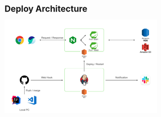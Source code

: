 # Deploy Architecture
![배포 구조](https://github.com/dheldh77/project_share_blog/blob/docs_wiki/wiki/deploy.png)
